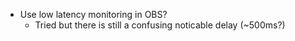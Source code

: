 - Use low latency monitoring in OBS?
    - Tried but there is still a confusing noticable delay (~500ms?)